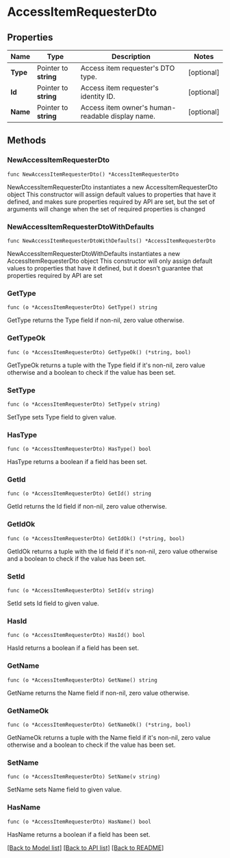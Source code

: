 # AccessItemRequesterDto

## Properties

Name | Type | Description | Notes
------------ | ------------- | ------------- | -------------
**Type** | Pointer to **string** | Access item requester&#39;s DTO type. | [optional] 
**Id** | Pointer to **string** | Access item requester&#39;s identity ID. | [optional] 
**Name** | Pointer to **string** | Access item owner&#39;s human-readable display name. | [optional] 

## Methods

### NewAccessItemRequesterDto

`func NewAccessItemRequesterDto() *AccessItemRequesterDto`

NewAccessItemRequesterDto instantiates a new AccessItemRequesterDto object
This constructor will assign default values to properties that have it defined,
and makes sure properties required by API are set, but the set of arguments
will change when the set of required properties is changed

### NewAccessItemRequesterDtoWithDefaults

`func NewAccessItemRequesterDtoWithDefaults() *AccessItemRequesterDto`

NewAccessItemRequesterDtoWithDefaults instantiates a new AccessItemRequesterDto object
This constructor will only assign default values to properties that have it defined,
but it doesn't guarantee that properties required by API are set

### GetType

`func (o *AccessItemRequesterDto) GetType() string`

GetType returns the Type field if non-nil, zero value otherwise.

### GetTypeOk

`func (o *AccessItemRequesterDto) GetTypeOk() (*string, bool)`

GetTypeOk returns a tuple with the Type field if it's non-nil, zero value otherwise
and a boolean to check if the value has been set.

### SetType

`func (o *AccessItemRequesterDto) SetType(v string)`

SetType sets Type field to given value.

### HasType

`func (o *AccessItemRequesterDto) HasType() bool`

HasType returns a boolean if a field has been set.

### GetId

`func (o *AccessItemRequesterDto) GetId() string`

GetId returns the Id field if non-nil, zero value otherwise.

### GetIdOk

`func (o *AccessItemRequesterDto) GetIdOk() (*string, bool)`

GetIdOk returns a tuple with the Id field if it's non-nil, zero value otherwise
and a boolean to check if the value has been set.

### SetId

`func (o *AccessItemRequesterDto) SetId(v string)`

SetId sets Id field to given value.

### HasId

`func (o *AccessItemRequesterDto) HasId() bool`

HasId returns a boolean if a field has been set.

### GetName

`func (o *AccessItemRequesterDto) GetName() string`

GetName returns the Name field if non-nil, zero value otherwise.

### GetNameOk

`func (o *AccessItemRequesterDto) GetNameOk() (*string, bool)`

GetNameOk returns a tuple with the Name field if it's non-nil, zero value otherwise
and a boolean to check if the value has been set.

### SetName

`func (o *AccessItemRequesterDto) SetName(v string)`

SetName sets Name field to given value.

### HasName

`func (o *AccessItemRequesterDto) HasName() bool`

HasName returns a boolean if a field has been set.


[[Back to Model list]](../README.md#documentation-for-models) [[Back to API list]](../README.md#documentation-for-api-endpoints) [[Back to README]](../README.md)


